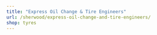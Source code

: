 ```yaml
---
title: "Express Oil Change & Tire Engineers"
url: /sherwood/express-oil-change-and-tire-engineers/
shop: tyres
---
```

